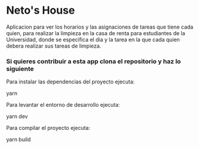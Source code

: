# Neto's House

Aplicacion para ver los horarios y las asignaciones de tareas que tiene cada quien, para realizar la limpieza en la casa de renta para estudiantes de la Universidad, 
donde se especifica el dia y la tarea en la que cada quien debera realizar sus tareas de limpieza.

### Si quieres contribuir a esta app clona el repositorio y haz lo siguiente

Para instalar las dependencias del proyecto ejecuta:

  yarn
  
Para levantar el entorno de desarrollo ejecuta:

  yarn dev
  
Para compilar el proyecto ejecuta:

  yarn build
